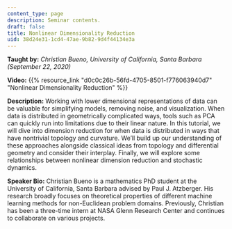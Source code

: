 ```yaml
---
content_type: page
description: Seminar contents.
draft: false
title: Nonlinear Dimensionality Reduction
uid: 38d24e31-1cd4-47ae-9b82-9d4f44134e3a
---
```

**Taught by:** *Christian Bueno, University of California, Santa Barbara (September 22, 2020)*

**Video:** {{% resource_link "d0c0c26b-56fd-4705-8501-f776063940d7" "Nonlinear Dimensionality Reduction" %}}

**Description:** Working with lower dimensional representations of data can be valuable for simplifying models, removing noise, and visualization. When data is distributed in geometrically complicated ways, tools such as PCA can quickly run into limitations due to their linear nature. In this tutorial, we will dive into dimension reduction for when data is distributed in ways that have nontrivial topology and curvature. We’ll build up our understanding of these approaches alongside classical ideas from topology and differential geometry and consider their interplay. Finally, we will explore some relationships between nonlinear dimension reduction and stochastic dynamics.

**Speaker Bio:** Christian Bueno is a mathematics PhD student at the University of California, Santa Barbara advised by Paul J. Atzberger. His research broadly focuses on theoretical properties of different machine learning methods for non-Euclidean problem domains. Previously, Christian has been a three-time intern at NASA Glenn Research Center and continues to collaborate on various projects.